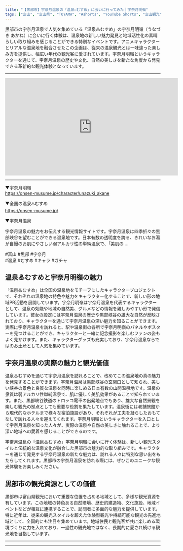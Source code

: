 ```yaml
---
title: "【黒部市】宇奈月温泉の「温泉♨むすめ」に会いに行ってみた｜宇奈月明嶺"
tags: ["富山", "富山県", "TOYAMA", "#shorts", "YouTube Shorts", "富山観光", "富山旅行", "北陸観光", "黒部市", "宇奈月温泉", "県東部", "温泉", "癒し", "富山県の観光スポット", "富山県でおすすめの場所", "富山県の見どころ"]
---
```


黒部市の宇奈月温泉で人気を集めている「温泉♨むすめ」の宇奈月明嶺（うなづき あかね）に会いに行く体験は、温泉地の新しい魅力発見と地域活性化の素晴らしい取り組みを感じることができる特別なイベントです。アニメキャラクターとリアルな温泉地を融合させたこの企画は、従来の温泉観光とは一味違った楽しみ方を提供し、幅広い年代の観光客に愛されています。宇奈月明嶺というキャラクターを通じて、宇奈月温泉の歴史や文化、自然の美しさを新たな角度から発見できる革新的な観光体験となっています。

---

<!-- 🎥 YouTube動画埋め込み -->
<iframe width="560" height="315" src="https://www.youtube.com/embed/qH5fX8vNkJ4" title="YouTube video player" frameborder="0" allowfullscreen></iframe>

---

▼宇奈月明嶺<br />
https://onsen-musume.jp/character/unazuki_akane

▼全国の温泉&#x2668;&#xfe0f;むすめ<br />
https://onsen-musume.jp/

▼宇奈月温泉

宇奈月温泉の魅力をお伝えする観光情報サイトです。宇奈月温泉は四季折々の黒部峡谷を望むことができる温泉地です。日本有数の透明度を誇る、きれいなお湯が自慢のお肌にやさしい弱アルカリ性の単純温泉で、「美肌の &#8230;

#富山 #黒部 #宇奈月<br />
#温泉 #むすめ #キャラ #ガチャ

## 温泉♨むすめと宇奈月明嶺の魅力

「温泉♨むすめ」は全国の温泉地をモチーフにしたキャラクタープロジェクトで、それぞれの温泉地の特色や魅力をキャラクター化することで、新しい形の地域PR活動を展開しています。宇奈月明嶺は宇奈月温泉を代表するキャラクターとして、温泉の効能や地域の自然美、グルメなどの情報を親しみやすい形で発信しています。彼女の設定には宇奈月温泉の歴史や黒部峡谷の雄大な自然が反映されており、キャラクターを通じて宇奈月温泉の深い魅力を知ることができます。実際に宇奈月温泉を訪れると、駅や温泉街の各所で宇奈月明嶺のパネルやポスターを見つけることができ、キャラクターと一緒に記念撮影を楽しむファンの姿もよく見かけます。また、キャラクターグッズも充実しており、宇奈月温泉ならではのお土産として人気を集めています。

## 宇奈月温泉の実際の魅力と観光価値

温泉♨むすめを通じて宇奈月温泉を訪れることで、改めてこの温泉地の真の魅力を発見することができます。宇奈月温泉は黒部峡谷の玄関口として知られ、美しい峡谷の景色と良質な温泉を同時に楽しめる日本有数の山間温泉地です。温泉の泉質は弱アルカリ性単純温泉で、肌に優しく美肌効果があることで知られています。また、黒部峡谷鉄道のトロッコ電車の出発地点でもあり、雄大な自然景観を楽しむ観光の拠点としても重要な役割を果たしています。温泉街には老舗旅館から現代的なホテルまで様々な宿泊施設があり、それぞれが工夫を凝らしたおもてなしで訪れる人々を迎えてくれます。宇奈月明嶺というキャラクターを入口として宇奈月温泉を知った人々が、実際の温泉や自然の美しさに触れることで、より深い地域への愛着を感じることができるのです。

宇奈月温泉の「温泉♨むすめ」宇奈月明嶺に会いに行く体験は、新しい観光スタイルと伝統的な温泉文化が融合した黒部市の魅力的な取り組みです。キャラクターを通じて発見する宇奈月温泉の新たな魅力は、訪れる人々に特別な思い出をもたらしてくれます。黒部市の宇奈月温泉を訪れる際には、ぜひこのユニークな観光体験をお楽しみください。

## 黒部市の観光資源としての価値

黒部市は富山県観光において重要な位置を占める地域として、多様な観光資源を有しています。この地域の特色ある自然環境、歴史的建造物、文化施設、地域イベントなどが相互に連携することで、訪問者に多面的な魅力を提供しています。特に近年は、従来の観光スタイルを超えた体験型観光や持続可能な観光の先進地域として、全国的にも注目を集めています。地域住民と観光客が共に楽しめる環境づくりに力を入れており、一過性の観光地ではなく、長期的に愛され続ける観光地を目指しています。

---

<!-- 🗺 Googleマップ（自動表示: page.tsxで地域名から自動生成） -->

<!-- 📍 宿泊リンク（自動表示: page.tsxで地域別リンクを自動生成）
     - タイトルから地域名を抽出
     - JTB / 楽天トラベル / じゃらん / 一休.com 対応
     - 環境変数でプロバイダー切替可能
-->

<!-- 📚 関連記事（自動表示: page.tsxで同カテゴリから2件自動選択） -->

<!-- 🏷️ タグ（自動表示: page.tsxで記事最下部に自動配置） -->

---

<!--
【記事文字数ルール】
- 基本文字数: 最低1000文字以上
- 推奨文字数: 1000〜1500文字（スマホ読みやすさ最優先）
- 上限なし: 情報量的に必要な場合は1500文字や2000文字を超えても良い
- 判断基準: 読者にとって価値ある情報を過不足なく提供できる文字数

【記事構成の最終形】
1. タイトル・動画・本文
2. まとめ
3. Googleマップ（見出しなし、マップのみ自動表示）
4. **宿泊リンク（地域別自動生成）** ← 2025年10月7日追加
5. 関連記事（H3、同カテゴリから2件自動選択）
6. タグ（記事最下部に自動表示）
7. ナビゲーションボタン

【宿泊リンクシステム仕様】
- タイトルから地域名を自動抽出（【〇〇市】形式優先）
- 北陸地方地域辞書: 富山/石川/福井の主要都市対応
- 対応プロバイダー: JTB（既定）/ 楽天トラベル / じゃらん / 一休.com
- 環境変数で切替: NEXT_PUBLIC_DEFAULT_TRAVEL_PROVIDER
- URLテンプレート: 地域名自動エンコード + アフィリエイトID挿入
- 配置位置: Googleマップ直後、関連記事より前

【自動生成セクション】
※以下はpage.tsxで自動生成されるため、記事本文には含めない
- Googleマップ: タイトル【】内の地域名から生成
- 宿泊リンク: 地域名抽出 → Deeplink生成 → スタイル適用
- 関連記事: 同カテゴリから2件を自動選択・リンク化
- タグ: 記事データから最下部に自動配置

【削除済みセクション】
※アクセス方法・周辺情報・公式リンクセクションは不要（2025年10月5日削除）

【AdSense・アフィリエイト】
- Google AdSense: 全ページ自動読み込み（layout.tsx）
- アフィリエイトスクリプト: AffilScript（layout.tsx）
- data-affil属性での動的リンク変換機能あり（現在は宿泊リンクで代替）

【最終更新】2025年10月7日 - 地域別宿泊リンク自動生成システム実装
-->
